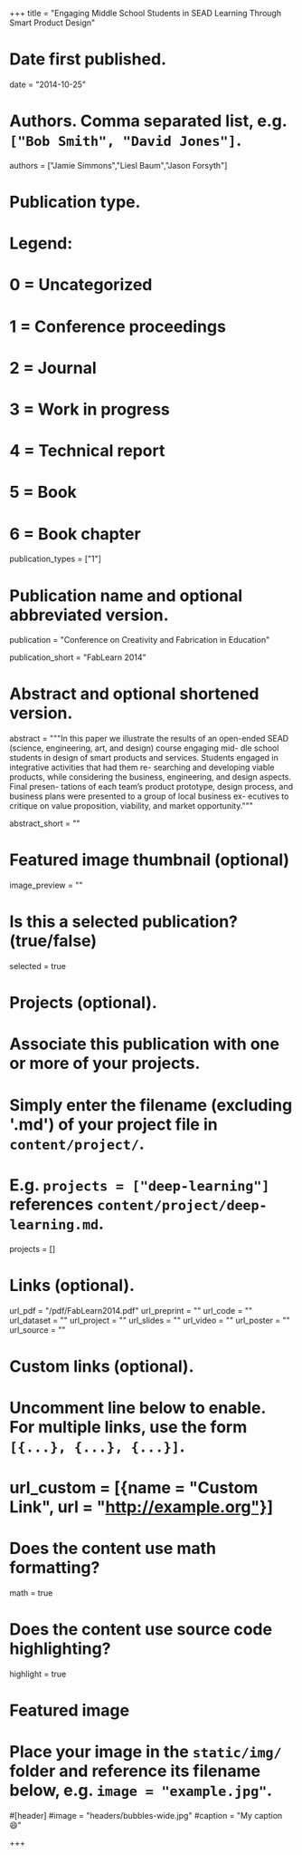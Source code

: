 +++
title = "Engaging Middle School Students in SEAD Learning Through Smart Product Design"

# Date first published.
date = "2014-10-25"

# Authors. Comma separated list, e.g. `["Bob Smith", "David Jones"]`.
authors = ["Jamie Simmons","Liesl Baum","Jason Forsyth"]

# Publication type.
# Legend:
# 0 = Uncategorized
# 1 = Conference proceedings
# 2 = Journal
# 3 = Work in progress
# 4 = Technical report
# 5 = Book
# 6 = Book chapter
publication_types = ["1"]

# Publication name and optional abbreviated version.
publication = "Conference on Creativity and Fabrication in Education"

publication_short = "FabLearn 2014"

# Abstract and optional shortened version.
abstract = """In this paper we illustrate the results of an open-ended SEAD (science, engineering, art, and design) course engaging mid- dle school students in design of smart products and services. Students engaged in integrative activities that had them re- searching and developing viable products, while considering the business, engineering, and design aspects. Final presen- tations of each team’s product prototype, design process, and business plans were presented to a group of local business ex- ecutives to critique on value proposition, viability, and market opportunity."""

abstract_short = ""

# Featured image thumbnail (optional)
image_preview = ""

# Is this a selected publication? (true/false)
selected = true

# Projects (optional).
#   Associate this publication with one or more of your projects.
#   Simply enter the filename (excluding '.md') of your project file in `content/project/`.
#   E.g. `projects = ["deep-learning"]` references `content/project/deep-learning.md`.
projects = []

# Links (optional).
url_pdf = "/pdf/FabLearn2014.pdf"
url_preprint = ""
url_code = ""
url_dataset = ""
url_project = ""
url_slides = ""
url_video = ""
url_poster = ""
url_source = ""

# Custom links (optional).
#   Uncomment line below to enable. For multiple links, use the form `[{...}, {...}, {...}]`.
# url_custom = [{name = "Custom Link", url = "http://example.org"}]

# Does the content use math formatting?
math = true

# Does the content use source code highlighting?
highlight = true

# Featured image
# Place your image in the `static/img/` folder and reference its filename below, e.g. `image = "example.jpg"`.
#[header]
#image = "headers/bubbles-wide.jpg"
#caption = "My caption 😄"

+++
